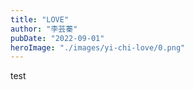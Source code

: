 ```yaml
---
title: "LOVE"
author: "李芸蓁"
pubDate: "2022-09-01"
heroImage: "./images/yi-chi-love/0.png"
---
```


test